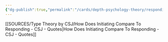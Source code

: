 ```yaml
---
{"dg-publish":true,"permalink":"/cards/depth-psychology-theory/responding/","noteIcon":"","created":"2023-01-01T13:12:17.828+01:00","updated":"2023-04-19T18:36:42.114+02:00"}
---
```



[[SOURCES/Type Theory by CSJ/How Does Initiating Compare To Responding - CSJ - Quotes\|How Does Initiating Compare To Responding - CSJ - Quotes]]
